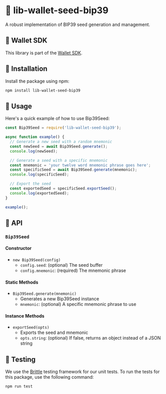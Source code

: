 # 🌱 lib-wallet-seed-bip39

A robust implementation of BIP39 seed generation and management.

## 💼 Wallet SDK
This library is part of the [Wallet SDK](https://github.com/tetherto/lib-wallet). 


## 🚀 Installation

Install the package using npm:

```bash
npm install lib-wallet-seed-bip39
```

## 🔧 Usage

Here's a quick example of how to use Bip39Seed:

```javascript
const Bip39Seed = require('lib-wallet-seed-bip39');

async function example() {
  // Generate a new seed with a random mnemonic
  const newSeed = await Bip39Seed.generate();
  console.log(newSeed);

  // Generate a seed with a specific mnemonic
  const mnemonic = 'your twelve word mnemonic phrase goes here';
  const specificSeed = await Bip39Seed.generate(mnemonic);
  console.log(specificSeed);

  // Export the seed
  const exportedSeed = specificSeed.exportSeed();
  console.log(exportedSeed);
}

example();
```

## 📘 API

### `Bip39Seed`

#### Constructor

- `new Bip39Seed(config)`
  - `config.seed`: (optional) The seed buffer
  - `config.mnemonic`: (required) The mnemonic phrase

#### Static Methods

- `Bip39Seed.generate(mnemonic)`
  - Generates a new Bip39Seed instance
  - `mnemonic`: (optional) A specific mnemonic phrase to use

#### Instance Methods

- `exportSeed(opts)`
  - Exports the seed and mnemonic
  - `opts.string`: (optional) If false, returns an object instead of a JSON string

## 🧪 Testing

We use the [Brittle](https://github.com/holepunchto/brittle) testing framework for our unit tests.
To run the tests for this package, use the following command:

```bash
npm run test
```

